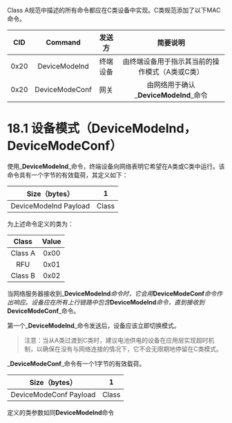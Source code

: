 Class A规范中描述的所有命令都应在C类设备中实现。C类规范添加了以下MAC命令。

| CID | Command | 发送方 | 简要说明 |
| :---: | :---: | :---: | :---: |
| 0x20 | DeviceModeInd | 终端设备 | 由终端设备用于指示其当前的操作模式（A类或C类） |
| 0x20 | DeviceModeConf | 网关 | 由网络用于确认_**DeviceModeInd**_命令 |

# 18.1 设备模式（DeviceModeInd，DeviceModeConf）

使用_**DeviceModeInd**_命令，终端设备向网络表明它希望在A类或C类中运行。该命令具有一个字节的有效载荷，其定义如下：

| Size（bytes） | 1 |
| :---: | :---: |
| DeviceModeInd Payload | Class |

为上述命令定义的类为：

| Class | Value |
| :---: | :---: |
| Class A | 0x00 |
| RFU | 0x01 |
| Class B | 0x02 |

当网络服务器接收到_**DeviceModeInd**_命令时，它会用_**DeviceModeConf**_命令作出响应。设备应在所有上行链路中包含_**DeviceModeInd**_命令，直到接收到_**DeviceModeConf**_命令。

第一个_**DeviceModeInd**_命令发送后，设备应该立即切换模式。

> 注意：当从A类过渡到C类时，建议电池供电的设备在应用层实现超时机制，以确保在没有与网络连接的情况下，它不会无限期地停留在C类模式。

_**DeviceModeConf**_命令有一个1字节的有效载荷。

| Size（bytes） | 1 |
| :---: | :---: |
| DeviceModeConf Payload | Class |

定义的类参数如同**DeviceModeInd**命令





















